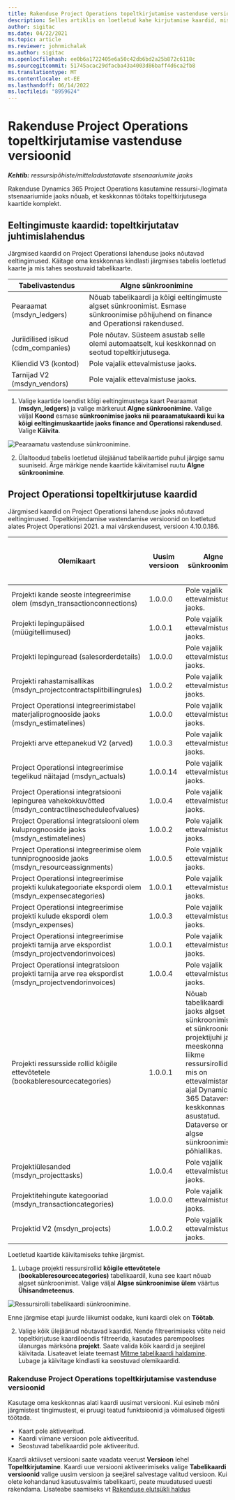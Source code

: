```yaml
---
title: Rakenduse Project Operations topeltkirjutamise vastenduse versioonid
description: Selles artiklis on loetletud kahe kirjutamise kaardid, mis on vajalikud rakenduse jaoks Dynamics 365 Project Operations.
author: sigitac
ms.date: 04/22/2021
ms.topic: article
ms.reviewer: johnmichalak
ms.author: sigitac
ms.openlocfilehash: ee0b6a1722405e6a50c42db6bd2a25b872c6118c
ms.sourcegitcommit: 51745acac29dfacba43a4003d86baff4d6ca2fb8
ms.translationtype: MT
ms.contentlocale: et-EE
ms.lasthandoff: 06/14/2022
ms.locfileid: "8959624"
---
```

# <a name="project-operations-dual-write-map-versions"></a>Rakenduse Project Operations topeltkirjutamise vastenduse versioonid

_**Kehtib:** ressursipõhiste/mitteladustatavate stsenaariumite jaoks_

Rakenduse Dynamics 365 Project Operations kasutamine ressursi-/logimata stsenaariumide jaoks nõuab, et keskkonnas töötaks topeltkirjutusega kaartide komplekt. 

## <a name="prerequisite-maps-dual-write-orchestration-solution"></a>Eeltingimuste kaardid: topeltkirjutatav juhtimislahendus

Järgmised kaardid on Project Operationsi lahenduse jaoks nõutavad eeltingimused. Käitage oma keskkonnas kindlasti järgmises tabelis loetletud kaarte ja mis tahes seostuvaid tabelikaarte.

| Tabelivastendus | Algne sünkroonimine |
| --- | --- |
| Pearaamat (msdyn_ledgers) | Nõuab tabelikaardi ja kõigi eeltingimuste algset sünkroonimist. Esmase sünkroonimise põhijuhend on finance and Operationsi rakendused. |
| Juriidilised isikud (cdm_companies) | Pole nõutav. Süsteem asustab selle olemi automaatselt, kui keskkonnad on seotud topeltkirjutusega. |
| Kliendid V3 (kontod) | Pole vajalik ettevalmistuse jaoks. |
| Tarnijad V2 (msdyn_vendors) | Pole vajalik ettevalmistuse jaoks. |

1. Valige kaartide loendist kõigi eeltingimustega kaart Pearaamat **(msdyn\_ledgers)** ja valige märkeruut **Algne sünkroonimine**. Valige väljal **Koond** esmase **sünkroonimise jaoks nii pearaamatukaardi kui ka kõigi eeltingimuskaartide jaoks finance and Operationsi rakendused**. Valige **Käivita**.

![Pearaamatu vastenduse sünkroonimine.](media/DW6.png)

2. Ülaltoodud tabelis loetletud ülejäänud tabelikaartide puhul järgige samu suuniseid. Ärge märkige nende kaartide käivitamisel ruutu **Algne sünkroonimine**.

## <a name="project-operations-dual-write-maps"></a>Project Operationsi topeltkirjutuse kaardid

Järgmised kaardid on Project Operationsi lahenduse jaoks nõutavad eeltingimused. Topeltkirjendamise vastendamise versioonid on loetletud alates Project Operationsi 2021. a mai värskendusest, versioon 4.10.0.186.

| Olemikaart | Uusim versioon | Algne sünkroonimine | Nõutav Dynamics 365 Finance versioon |
| --- | --- | --- | --- |
| Projekti kande seoste integreerimise olem (msdyn\_transactionconnections) | 1.0.0.0 | Pole vajalik ettevalmistuse jaoks. ||
| Projekti lepingupäised (müügitellimused) | 1.0.0.1 | Pole vajalik ettevalmistuse jaoks. ||
| Projekti lepinguread (salesorderdetails) | 1.0.0.0 | Pole vajalik ettevalmistuse jaoks. ||
| Projekti rahastamisallikas (msdyn_projectcontractsplitbillingrules) | 1.0.0.2 | Pole vajalik ettevalmistuse jaoks. ||
| Project Operationsi integreerimistabel materjaliprognooside jaoks (msdyn\_estimatelines) | 1.0.0.0 | Pole vajalik ettevalmistuse jaoks. ||
| Projekti arve ettepanekud V2 (arved) | 1.0.0.3 | Pole vajalik ettevalmistuse jaoks. ||
| Project Operationsi integreerimise tegelikud näitajad (msdyn_actuals) | 1.0.0.14 | Pole vajalik ettevalmistuse jaoks. ||
| Project Operationsi integratsiooni lepingurea vahekokkuvõtted (msdyn_contractlinescheduleofvalues) | 1.0.0.4 | Pole vajalik ettevalmistuse jaoks. ||
| Project Operationsi integratsiooni olem kuluprognooside jaoks (msdyn_estimatelines) | 1.0.0.2 | Pole vajalik ettevalmistuse jaoks. ||
| Project Operationsi integreerimise olem tunniprognooside jaoks (msdyn_resourceassignments) | 1.0.0.5 | Pole vajalik ettevalmistuse jaoks. ||
| Project Operationsi integreerimise projekti kulukategooriate ekspordi olem (msdyn_expensecategories) | 1.0.0.1 | Pole vajalik ettevalmistuse jaoks. ||
| Project Operationsi integreerimise projekti kulude ekspordi olem (msdyn_expenses) | 1.0.0.3 | Pole vajalik ettevalmistuse jaoks. ||
| Project Operationsi integreerimise projekti tarnija arve ekspordist (msdyn_projectvendorinvoices) | 1.0.0.1 | Pole vajalik ettevalmistuse jaoks. |10.0.26 või uuemad|
| Project Operationsi integratsioon projekti tarnija arve rea ekspordist (msdyn_projectvendorinvoices) | 1.0.0.4 | Pole vajalik ettevalmistuse jaoks. | 10.0.26 või uuemad |
| Projekti ressursside rollid kõigile ettevõtetele (bookableresourcecategories) | 1.0.0.1 | Nõuab tabelikaardi jaoks algset sünkroonimist, et sünkroonida projektijuhi ja meeskonna liikme ressursirollid, mis on ettevalmistamise ajal Dynamics 365 Dataverse’i keskkonnas asustatud. Dataverse on algse sünkroonimise põhiallikas. ||
| Projektiülesanded (msdyn_projecttasks) | 1.0.0.4 | Pole vajalik ettevalmistuse jaoks. ||
| Projektitehingute kategooriad (msdyn_transactioncategories) | 1.0.0.0 | Pole vajalik ettevalmistuse jaoks. ||
| Projektid V2 (msdyn_projects) | 1.0.0.2 | Pole vajalik ettevalmistuse jaoks. ||

Loetletud kaartide käivitamiseks tehke järgmist.

1. Lubage projekti ressursirollid **kõigile ettevõtetele (bookableresourcecategories)** tabelikaardil, kuna see kaart nõuab algset sünkroonimist. Valige väljal **Algse sünkroonimise ülem** väärtus **Ühisandmeteenus**. 

 ![Ressursirolli tabelikaardi sünkroonimine.](media/6ResourceInitialSync.jpg)

 Enne järgmise etapi juurde liikumist oodake, kuni kaardi olek on **Töötab**.

2. Valige kõik ülejäänud nõutavad kaardid. Nende filtreerimiseks võite neid topeltkirjutuse kaardiloendis filtreerida, kasutades parempoolses ülanurgas märksõna **projekt**. Saate valida kõik kaardid ja seejärel käivitada. Lisateavet leiate teemast [Mitme tabelikaardi haldamine](/dynamics365/fin-ops-core/dev-itpro/data-entities/dual-write/multiple-entity-maps). Lubage ja käivitage kindlasti ka seostuvad olemikaardid.

### <a name="project-operations-dual-write-map-versions"></a>Rakenduse Project Operations topeltkirjutamise vastenduse versioonid

Kasutage oma keskkonnas alati kaardi uusimat versiooni. Kui esineb mõni järgmistest tingimustest, ei pruugi teatud funktsioonid ja võimalused õigesti töötada.

- Kaart pole aktiveeritud.
- Kaardi viimane versioon pole aktiveeritud. 
- Seostuvad tabelikaardid pole aktiveeritud.

Kaardi aktiivset versiooni saate vaadata veerust **Versioon** lehel **Topeltkirjutamine**. Kaardi uue versiooni aktiveerimiseks valige **Tabelikaardi versioonid** valige uusim versioon ja seejärel salvestage valitud versioon. Kui olete kohandanud kasutusvalmis tabelikaarti, peate muudatused uuesti rakendama. Lisateabe saamiseks vt [Rakenduse elutsükli haldus](/dynamics365/fin-ops-core/dev-itpro/data-entities/dual-write/app-lifecycle-management)
